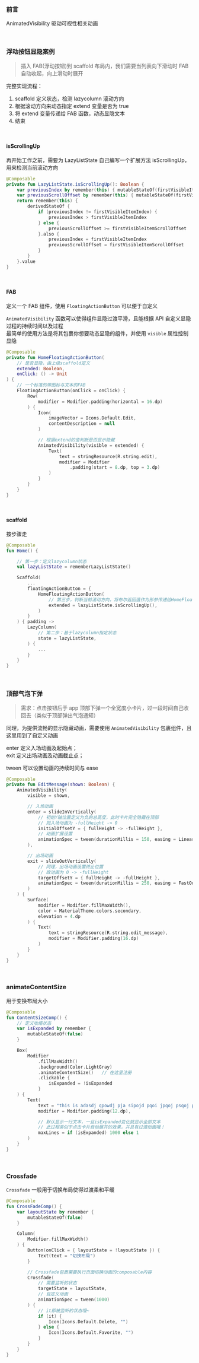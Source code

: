 ### 前言

AnimatedVisibility 驱动可视性相关动画

<br>

### 浮动按钮显隐案例

> 插入 FAB(浮动按钮)到 scaffold 布局内，我们需要当列表向下滑动时 FAB 自动收起，向上滑动时展开

完整实现流程：

1. scaffold 定义状态，检测 lazycolumn 滚动方向
2. 根据滚动方向来动态指定 extend 变量是否为 true
3. 将 extend 变量传递给 FAB 函数，动态显隐文本
4. 结束

<br>

#### isScrollingUp

再开始工作之前，需要为 LazyListState 自己编写一个扩展方法 isScrollingUp，用来检测当前滚动方向

```kotlin
@Composable
private fun LazyListState.isScrollingUp(): Boolean {
    var previousIndex by remember(this) { mutableStateOf(firstVisibleItemIndex) }
    var previousScrollOffset by remember(this) { mutableStateOf(firstVisibleItemScrollOffset) }
    return remember(this) {
        derivedStateOf {
            if (previousIndex != firstVisibleItemIndex) {
                previousIndex > firstVisibleItemIndex
            } else {
                previousScrollOffset >= firstVisibleItemScrollOffset
            }.also {
                previousIndex = firstVisibleItemIndex
                previousScrollOffset = firstVisibleItemScrollOffset
            }
        }
    }.value
}
```

<br>

#### FAB

定义一个 FAB 组件，使用 `FloatingActionButton` 可以便于自定义

`AnimatedVisibility` 函数可以使得组件显隐过渡平滑，且能根据 API 自定义显隐过程的持续时间以及过程  
最简单的使用方法是将其包裹你想要动态显隐的组件，并使用 `visible` 属性控制显隐

```kotlin
@Composable
private fun HomeFloatingActionButton(
    // 是否显隐，由上级scaffold定义
    extended: Boolean,
    onClick: () -> Unit
) {
    // 一个标准的带图标与文本的FAB
    FloatingActionButton(onClick = onClick) {
        Row(
            modifier = Modifier.padding(horizontal = 16.dp)
        ) {
            Icon(
                imageVector = Icons.Default.Edit,
                contentDescription = null
            )

            // 根据extend的值判断是否显示隐藏
            AnimatedVisibility(visible = extended) {
                Text(
                    text = stringResource(R.string.edit),
                    modifier = Modifier
                        .padding(start = 8.dp, top = 3.dp)
                )
            }
        }
    }
}
```

<br>

#### scaffold

按步骤走

```kotlin
@Composable
fun Home() {

    // 第一步：定义lazycolumn状态
    val lazyListState = rememberLazyListState()

    Scaffold(
        ...
        floatingActionButton = {
            HomeFloatingActionButton(
                // 第三步，判断当前滚动方向，将布尔返回值作为形参传递给HomeFloatingActionButton
                extended = lazyListState.isScrollingUp(),
            )
        }
    ) { padding ->
        LazyColumn(
            // 第二步：基于lazycolumn指定状态
            state = lazyListState,
        ) {
            ...
        }
    }
}
```

<br>

### 顶部气泡下弹

> 需求：点击按钮后于 app 顶部下弹一个全宽度小卡片，过一段时间自己收回去（类似于顶部弹出气泡通知）

同理，为提供流畅的显示隐藏动画，需要使用 `AnimatedVisibility` 包裹组件，且这里用到了自定义动画

enter 定义入场动画及起始点；  
exit 定义出场动画及动画截止点；

tween 可以设置动画的持续时间与 ease

```kotlin
@Composable
private fun EditMessage(shown: Boolean) {
    AnimatedVisibility(
        visible = shown,

        // 入场动画
        enter = slideInVertically(
            // 初始Y轴位置定义为负的总高度，此时卡片完全隐藏在顶部
            // 则入场动画为 -fullHeight -> 0
            initialOffsetY = { fullHeight -> -fullHeight },
            // 动画扩展设置
            animationSpec = tween(durationMillis = 150, easing = LinearOutSlowInEasing)
        ),

        // 出场动画
        exit = slideOutVertically(
            // 同理，出场动画设置终止位置
            // 故动画为 0 -> -fullHeight
            targetOffsetY = { fullHeight -> -fullHeight },
            animationSpec = tween(durationMillis = 250, easing = FastOutLinearInEasing)
        )
    ) {
        Surface(
            modifier = Modifier.fillMaxWidth(),
            color = MaterialTheme.colors.secondary,
            elevation = 4.dp
        ) {
            Text(
                text = stringResource(R.string.edit_message),
                modifier = Modifier.padding(16.dp)
            )
        }
    }
}
```

<br>

### animateContentSize

用于变换布局大小

```kotlin
@Composable
fun ContentSizeComp() {
    // 定义收缩状态
    var isExpanded by remember {
        mutableStateOf(false)
    }

    Box(
        Modifier
            .fillMaxWidth()
            .background(Color.LightGray)
            .animateContentSize()   // 在这里注册
            .clickable {
                isExpanded = !isExpanded
            }
    ) {
        Text(
            text = "this is adasdj qpowdj pja sipojd pqoi jpqoj psqoj pqojs poqj  opj po jsopdjqpo jopqj qosp jdopqs jdqsp djqs opdqjs dpqsj dp qs",
            modifier = Modifier.padding(12.dp),

            // 默认显示一行文本，一旦isExpanded变化就显示全部文本
            // 此过程类似于点击卡片自动展开的效果，并且有过渡动画哦！
            maxLines = if (isExpanded) 1000 else 1
        )
    }
}
```

<br>

### Crossfade

`Crossfade` 一般用于切换布局使得过渡柔和平缓

```kotlin
@Composable
fun CrossFadeComp() {
    var layoutState by remember {
        mutableStateOf(false)
    }

    Column(
        Modifier.fillMaxWidth()
    ) {
        Button(onClick = { layoutState = !layoutState }) {
            Text(text = "切换布局")
        }

        // Crossfade包裹需要执行页面切换动画的composable内容
        Crossfade(
            // 需要监听的状态
            targetState = layoutState,
            // 自定义动画
            animationSpec = tween(1000)
        ) {
            // it即被监听的状态哦~
            if (it) {
                Icon(Icons.Default.Delete, "")
            } else {
                Icon(Icons.Default.Favorite, "")
            }
        }
    }
}
```

<br>
